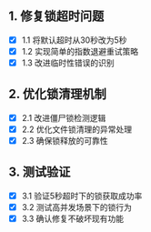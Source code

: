 ## 1. 修复锁超时问题
- [x] 1.1 将默认超时从30秒改为5秒
- [x] 1.2 实现简单的指数退避重试策略
- [x] 1.3 改进临时性错误的识别

## 2. 优化锁清理机制
- [x] 2.1 改进僵尸锁检测逻辑
- [x] 2.2 优化文件锁清理的异常处理
- [x] 2.3 确保锁释放的可靠性

## 3. 测试验证
- [x] 3.1 验证5秒超时下的锁获取成功率
- [x] 3.2 测试高并发场景下的锁行为
- [x] 3.3 确认修复不破坏现有功能